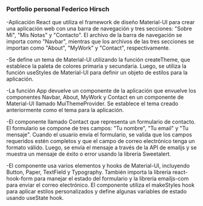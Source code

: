 ### Portfolio personal Federico Hirsch

-Aplicación React que utiliza el framework de diseño Material-UI para crear una aplicación web con una barra de navegación y tres secciones: "Sobre Mi", "Mis Notas" y "Contacto". El archivo de la barra de navegación se importa como "Navbar", mientras que los archivos de las tres secciones se importan como "About", "MyWork" y "Contact", respectivamente.

-Se define un tema de Material-UI utilizando la función createTheme, que establece la paleta de colores primaria y secundaria. Luego, se utiliza la función useStyles de Material-UI para definir un objeto de estilos para la aplicación.

-La función App devuelve un componente de la aplicación que envuelve los componentes Navbar, About, MyWork y Contact en un componente de Material-UI llamado MuiThemeProvider. Se establece el tema creado anteriormente como el tema para la aplicación.

-El componente llamado Contact que representa un formulario de contacto. El formulario se compone de tres campos: "Tu nombre", "Tu email" y "Tu mensaje". Cuando el usuario envía el formulario, se valida que los campos requeridos estén completos y que el campo de correo electrónico tenga un formato válido. Luego, se envía el mensaje a través de la API de emailjs y se muestra un mensaje de éxito o error usando la librería Sweetalert.

-El componente usa varios elementos y hooks de Material-UI, incluyendo Button, Paper, TextField y Typography. También importa la librería react-hook-form para manejar el estado del formulario y la librería emailjs-com para enviar el correo electrónico. El componente utiliza el makeStyles hook para aplicar estilos personalizados y define algunas variables de estado usando useState hook.
